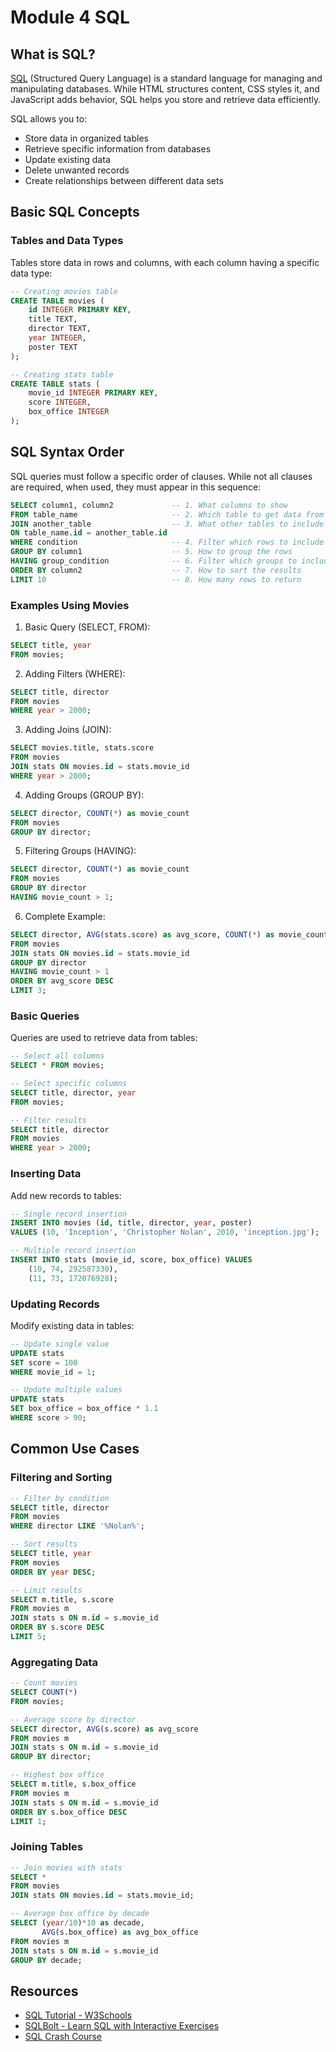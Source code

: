 # Module 4 SQL

## What is SQL?

[SQL](https://developer.mozilla.org/en-US/docs/Glossary/SQL) (Structured Query Language) is a standard language for managing and manipulating databases. While HTML structures content, CSS styles it, and JavaScript adds behavior, SQL helps you store and retrieve data efficiently.

SQL allows you to:
- Store data in organized tables
- Retrieve specific information from databases
- Update existing data
- Delete unwanted records
- Create relationships between different data sets

## Basic SQL Concepts

### Tables and Data Types
Tables store data in rows and columns, with each column having a specific data type:

```sql
-- Creating movies table
CREATE TABLE movies (
    id INTEGER PRIMARY KEY,
    title TEXT,
    director TEXT,
    year INTEGER,
    poster TEXT
);

-- Creating stats table
CREATE TABLE stats (
    movie_id INTEGER PRIMARY KEY,
    score INTEGER,
    box_office INTEGER
);
```

## SQL Syntax Order

SQL queries must follow a specific order of clauses. While not all clauses are required, when used, they must appear in this sequence:

```sql
SELECT column1, column2             -- 1. What columns to show
FROM table_name                     -- 2. Which table to get data from
JOIN another_table                  -- 3. What other tables to include
ON table_name.id = another_table.id
WHERE condition                     -- 4. Filter which rows to include
GROUP BY column1                    -- 5. How to group the rows
HAVING group_condition              -- 6. Filter which groups to include
ORDER BY column2                    -- 7. How to sort the results
LIMIT 10                            -- 8. How many rows to return
```

### Examples Using Movies

1. Basic Query (SELECT, FROM):
```sql
SELECT title, year 
FROM movies;
```

2. Adding Filters (WHERE):
```sql
SELECT title, director 
FROM movies 
WHERE year > 2000;
```

3. Adding Joins (JOIN):
```sql
SELECT movies.title, stats.score 
FROM movies 
JOIN stats ON movies.id = stats.movie_id 
WHERE year > 2000;
```

4. Adding Groups (GROUP BY):
```sql
SELECT director, COUNT(*) as movie_count 
FROM movies 
GROUP BY director;
```

5. Filtering Groups (HAVING):
```sql
SELECT director, COUNT(*) as movie_count 
FROM movies 
GROUP BY director 
HAVING movie_count > 1;
```

6. Complete Example:
```sql
SELECT director, AVG(stats.score) as avg_score, COUNT(*) as movie_count 
FROM movies 
JOIN stats ON movies.id = stats.movie_id 
GROUP BY director 
HAVING movie_count > 1 
ORDER BY avg_score DESC 
LIMIT 3;
```

### Basic Queries
Queries are used to retrieve data from tables:

```sql
-- Select all columns
SELECT * FROM movies;

-- Select specific columns
SELECT title, director, year 
FROM movies;

-- Filter results
SELECT title, director 
FROM movies 
WHERE year > 2000;
```

### Inserting Data
Add new records to tables:

```sql
-- Single record insertion
INSERT INTO movies (id, title, director, year, poster) 
VALUES (10, 'Inception', 'Christopher Nolan', 2010, 'inception.jpg');

-- Multiple record insertion
INSERT INTO stats (movie_id, score, box_office) VALUES 
    (10, 74, 292587330),
    (11, 73, 172076928);
```

### Updating Records
Modify existing data in tables:

```sql
-- Update single value
UPDATE stats 
SET score = 100 
WHERE movie_id = 1;

-- Update multiple values
UPDATE stats 
SET box_office = box_office * 1.1 
WHERE score > 90;
```

## Common Use Cases

### Filtering and Sorting
```sql
-- Filter by condition
SELECT title, director 
FROM movies 
WHERE director LIKE '%Nolan%';

-- Sort results
SELECT title, year 
FROM movies 
ORDER BY year DESC;

-- Limit results
SELECT m.title, s.score 
FROM movies m 
JOIN stats s ON m.id = s.movie_id 
ORDER BY s.score DESC 
LIMIT 5;
```

### Aggregating Data
```sql
-- Count movies
SELECT COUNT(*) 
FROM movies;

-- Average score by director
SELECT director, AVG(s.score) as avg_score 
FROM movies m 
JOIN stats s ON m.id = s.movie_id 
GROUP BY director;

-- Highest box office
SELECT m.title, s.box_office 
FROM movies m 
JOIN stats s ON m.id = s.movie_id 
ORDER BY s.box_office DESC 
LIMIT 1;
```

### Joining Tables
```sql
-- Join movies with stats
SELECT * 
FROM movies 
JOIN stats ON movies.id = stats.movie_id;

-- Average box office by decade
SELECT (year/10)*10 as decade, 
       AVG(s.box_office) as avg_box_office 
FROM movies m 
JOIN stats s ON m.id = s.movie_id 
GROUP BY decade;
```

## Resources

- [SQL Tutorial - W3Schools](https://www.w3schools.com/sql/)
- [SQLBolt - Learn SQL with Interactive Exercises](https://sqlbolt.com/)
- [SQL Crash Course](https://www.youtube.com/watch?v=HXV3zeQKqGY)